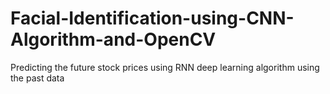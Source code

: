 # Facial-Identification-using-CNN-Algorithm-and-OpenCV
Predicting the future stock prices using RNN deep learning algorithm using the past data

